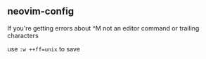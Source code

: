 ## neovim-config

If you're getting errors about ^M not an editor command or trailing characters

use `:w ++ff=unix` to save
